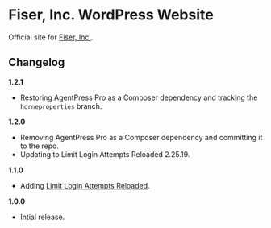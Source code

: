 # Fiser, Inc. WordPress Website

Official site for [Fiser, Inc.](https://fiserinc.com).

## Changelog

__1.2.1__
* Restoring AgentPress Pro as a Composer dependency and tracking the `horneproperties` branch.

__1.2.0__
* Removing AgentPress Pro as a Composer dependency and committing it to the repo.
* Updating to Limit Login Attempts Reloaded 2.25.19.

__1.1.0__
* Adding [Limit Login Attempts Reloaded](https://wordpress.org/plugins/limit-login-attempts-reloaded/).

__1.0.0__
* Intial release.